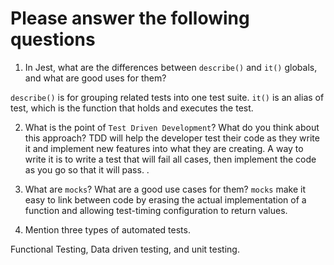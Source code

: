 # Please answer the following questions

1.  In Jest, what are the differences between `describe()` and `it()` globals, and what are good uses for them?

  `describe()` is for grouping related tests into one test suite. `it()` is an alias of test, which is the
    function that holds and executes the test.


2.  What is the point of `Test Driven Development`? What do you think about this approach?
TDD will help the developer test their code as they write it and implement new features into what they are creating. A way to write it is to write a test that will fail all cases, then implement the code as you go so that it will pass. .

3.  What are `mocks`? What are a good use cases for them?
 `mocks` make it easy to link between code by erasing the actual implementation of a function and allowing test-timing configuration to return values.

4.  Mention three types of automated tests.

Functional Testing, Data driven testing, and unit testing.
